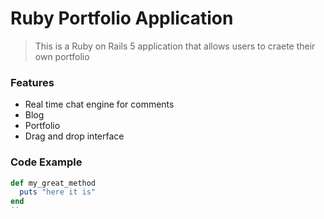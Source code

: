 # Ruby Portfolio Application 

> This is a Ruby on Rails 5 application that allows users to craete their own portfolio

### Features

- Real time chat engine for comments
- Blog
- Portfolio
- Drag and drop interface

### Code Example

```ruby
def my_great_method
  puts "here it is"
end
``
